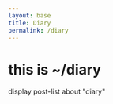 ```yaml
---
layout: base
title: Diary
permalink: /diary
---
```


# this is ~/diary

display post-list about "diary"
